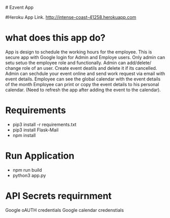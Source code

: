 ﻿﻿# Ezvent App
 
#Heroku App Link.
http://intense-coast-41258.herokuapp.com

# what does this app do?
App is design to schedule the working hours for the employee.
This is secure app with Google login for Admin and Employe users.
Only admin can setu setuo the employee role and functionally. Admin can add/delete/ change role of an user.
Create event deatils and delete it if its cancelled.
Admin can sechdule your event online and send work request via email with event details.
Employee can see the global calendar with the event details of the month
Employee can print or copy the event details to his personal calendar. 
(Need to refresh the app after adding the event to the calendar).

# Requirements
- pip3 install -r requirements.txt
- pip3 install Flask-Mail
- npm install

# Run Application
- npm run build
- python3 app.py 

# API Secrets requirnment
Google oAUTH credentials
Google calendar credenstials
